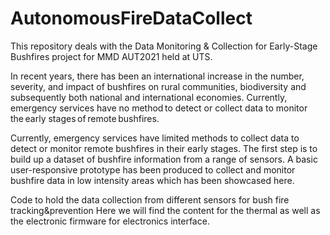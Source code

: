 # AutonomousFireDataCollect

This repository deals with the Data Monitoring & Collection for Early-Stage Bushfires project for MMD AUT2021 held at UTS.

In recent years, there has been an international increase in the number, severity, and impact of bushfires on rural communities, biodiversity and subsequently both national and international economies. Currently, emergency services have no method to detect or collect data to monitor the early stages of remote bushfires. 


Currently, emergency services have limited methods to collect data to detect or monitor remote bushfires in their early stages. The first step is to build up a dataset of bushfire information from a range of sensors. A basic user-responsive prototype has been produced to collect and monitor bushfire data in low intensity areas which has been showcased here.





Code to hold the data collection from different sensors for bush fire tracking&amp;prevention 
Here we will find the content for the thermal as well as the electronic firmware for electronics interface.
